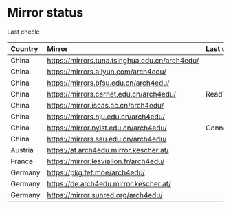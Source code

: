 <script src="./time.js"></script>
# Mirror status
Last check: <script type="text/javascript">localize(1747200298.2458854);</script>

|Country|Mirror|Last update|
|:------|:-----|:----------|
|China|https://mirrors.tuna.tsinghua.edu.cn/arch4edu/|<script type="text/javascript">localize(1747161974);</script>|
|China|https://mirrors.aliyun.com/arch4edu/|<script type="text/javascript">localize(1747161974);</script>|
|China|https://mirrors.bfsu.edu.cn/arch4edu/|<script type="text/javascript">localize(1747161974);</script>|
|China|https://mirrors.cernet.edu.cn/arch4edu/|ReadTimeout|
|China|https://mirror.iscas.ac.cn/arch4edu/|<script type="text/javascript">localize(1747161974);</script>|
|China|https://mirrors.nju.edu.cn/arch4edu/|<script type="text/javascript">localize(1747118815);</script>|
|China|https://mirror.nyist.edu.cn/arch4edu/|ConnectionError|
|China|https://mirrors.sau.edu.cn/arch4edu/|<script type="text/javascript">localize(1731653531);</script>|
|Austria|https://at.arch4edu.mirror.kescher.at/|<script type="text/javascript">localize(1747161974);</script>|
|France|https://mirror.lesviallon.fr/arch4edu/|<script type="text/javascript">localize(1747161974);</script>|
|Germany|https://pkg.fef.moe/arch4edu/|<script type="text/javascript">localize(1747161974);</script>|
|Germany|https://de.arch4edu.mirror.kescher.at/|<script type="text/javascript">localize(1747161974);</script>|
|Germany|https://mirror.sunred.org/arch4edu/|<script type="text/javascript">localize(1747161974);</script>|

<script src="./tablefilter/tablefilter.js"></script>
<script src="./table.js"></script>